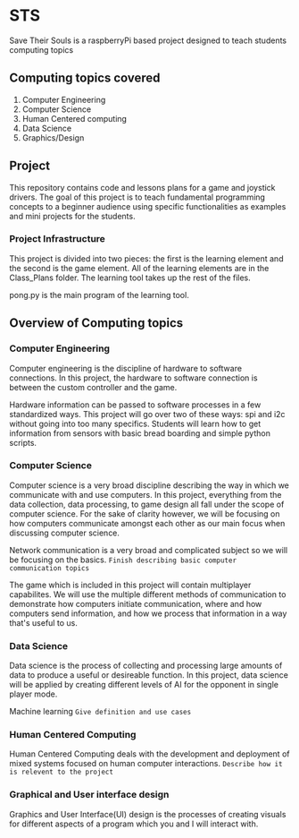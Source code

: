 # STS
Save Their Souls is a raspberryPi based project designed to teach students computing topics

## Computing topics covered
1. Computer Engineering
2. Computer Science
3. Human Centered computing
4. Data Science 
5. Graphics/Design

## Project
This repository contains code and lessons plans for a game and joystick drivers. 
The goal of this project is to teach fundamental programming concepts to a beginner audience using specific functionalities as examples and mini projects for the students.

### Project Infrastructure

This project is divided into two pieces: the first is the learning element and the second is the game element. All of the learning elements are in the Class_Plans folder. The learning tool takes up the rest of the files. 

pong.py is the main program of the learning tool. 
## Overview of Computing topics

### Computer Engineering

Computer engineering is the discipline of hardware to software connections.
In this project, the hardware to software connection is between the custom controller and the game.

Hardware information can be passed to software processes in a few standardized ways. 
This project will go over two of these ways: spi and i2c without going into too many specifics.
Students will learn how to get information from sensors with basic bread boarding and simple python scripts. 

### Computer Science

Computer science is a very broad discipline describing the way in which we communicate with and use computers.
In this project, everything from the data collection, data processing, to game design all fall under the scope of computer science.
For the sake of clarity however, we will be focusing on how computers communicate amongst each other as our main focus when discussing computer science.

Network communication is a very broad and complicated subject so we will be focusing on the basics. 
`Finish describing basic computer communication topics`

The game which is included in this project will contain multiplayer capabilites. We will use the multiple different methods of communication to demonstrate how computers initiate communication, where and how computers send information, and how we process that information in a way that's useful to us. 

### Data Science

Data science is the process of collecting and processing large amounts of data to produce a useful or desireable function.
In this project, data science will be applied by creating different levels of AI for the opponent in single player mode.

Machine learning `Give definition and use cases`

### Human Centered Computing

Human Centered Computing deals with the development and deployment of mixed systems focused on human computer interactions. 
`Describe how it is relevent to the project`

### Graphical and User interface design 

Graphics and User Interface(UI) design is the processes of creating visuals for different aspects of a program which you and I will interact with. 
